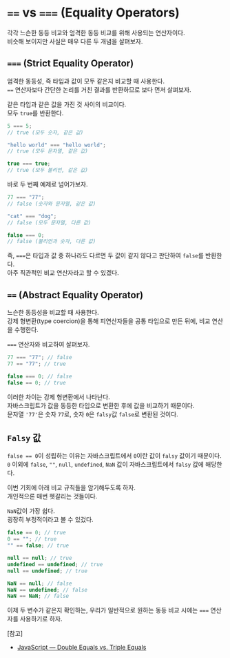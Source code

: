 # `==` vs `===` (Equality Operators)

각각 느슨한 동등 비교와 엄격한 동등 비교를 위해 사용되는 연산자이다.
<br>비슷해 보이지만 사실은 매우 다른 두 개념을 살펴보자.

## `===` (Strict Equality Operator)

엄격한 동등성, 즉 타입과 값이 모두 같은지 비교할 때 사용한다.
<br>`==` 연산자보다 간단한 논리를 거친 결과를 반환하므로 보다 먼저 살펴보자.

같은 타입과 같은 값을 가진 것 사이의 비교이다.
<br>모두 `true`를 반환한다.

```javascript
5 === 5;
// true (모두 숫자, 같은 값)

"hello world" === "hello world";
// true (모두 문자열, 같은 값)

true === true;
// true (모두 불리언, 같은 값)
```

바로 두 번째 예제로 넘어가보자.

```javascript
77 === "77";
// false (숫자와 문자열, 같은 값)

"cat" === "dog";
// false (모두 문자열, 다른 값)

false === 0;
// false (불리언과 숫자, 다른 값)
```

즉, `===`은 타입과 값 중 하나라도 다르면 두 값이 같지 않다고 판단하여 `false`를 반환한다.
<br>아주 직관적인 비교 연산자라고 할 수 있겠다.

## `==` (Abstract Equality Operator)

느슨한 동등성을 비교할 때 사용한다.
<br>강제 형변환(type coercion)을 통해 피연산자들을 공통 타입으로 만든 뒤에, 비교 연산을 수행한다.

`===` 연산자와 비교하여 살펴보자.

```javascript
77 === "77"; // false
77 == "77"; // true

false === 0; // false
false == 0; // true
```

이러한 차이는 강제 형변환에서 나타난다.
<br>자바스크립트가 값을 동등한 타입으로 변환한 후에 값을 비교하기 때문이다.
<br>문자열 `'77'`은 숫자 `77`로, 숫자 `0`은 `falsy`값 `false`로 변환된 것이다.

## `Falsy` 값

`false == 0`이 성립하는 이유는 자바스크립트에서 `0`이란 값이 `falsy` 값이기 때문이다.
<br>`0` 이외에 `false`, `""`, `null`, `undefined`, `NaN` 값이 자바스크립트에서 `falsy` 값에 해당한다.

이번 기회에 아래 비교 규칙들을 암기해두도록 하자.
<br>개인적으론 매번 헷갈리는 것들이다.

`NaN`값이 가장 쉽다.
<br>굉장히 부정적이라고 볼 수 있겄다.

```javascript
false == 0; // true
0 == ""; // true
"" == false; // true

null == null; // true
undefined == undefined; // true
null == undefined; // true

NaN == null; // false
NaN == undefined; // false
NaN == NaN; // false
```

이제 두 변수가 같은지 확인하는, 우리가 일반적으로 원하는 동등 비교 시에는 `===` 연산자를 사용하기로 하자.

[참고]

- [JavaScript — Double Equals vs. Triple Equals](https://codeburst.io/javascript-double-equals-vs-triple-equals-61d4ce5a121a)
